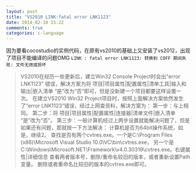 ```yaml
---
layout: post
title: "VS2010 LINK:fatal error LNK1123"
date: 2014-02-10 15:22
comments: true
categories: c-language
---
```


因为要看cocostudio的实例代码，在原有vs2010的基础上又安装了vs2012，出现了项目不能编译的问题OMG
` LINK : fatal error LNK1123: 转换到 COFF 期间失败: 文件无效或损坏 `

<!-- more -->

> VS2010在经历一些更新后，建立Win32 Console Project时会出“error LNK1123” 错误，解决方案为将 项目|项目属性|配置属性|清单工具|输入和输出|嵌入清单 “是”改为“否”即可，但是没新建一个项目都要这样设置一次。
> 在建立VS2010 Win32 Project项目时，按照上面解决方案依然发生了“error LNK1123”错误，经过上网查资料，解决方案为：
> 第一步：与上相同。
> 第二步：将 项目|项目属性|配置属性|连接器|清单文件|嵌入清单 “是”改为“否”。
> 第三步：一般计算机经过上两步设置就能解决问题了，但是如果还有问题，那就按一下方法解决：
> 计算机是否为64bit操作系统，如是，继续2。
> 查找是否有两个cvtres.exe。一个是C:\Program Files (x86)\Microsoft Visual Studio 10.0\VC\bin\cvtres.exe， 另一个是C:\Windows\Microsoft.NET\Framework\v4.0.30319\cvtres.exe。右键属性|详细信息 查看两者版本号，删除/重命名较旧的版本，或者重新设置Path变量。
> 删除或者重命名比较旧的版本的cvtres.exe即可。
